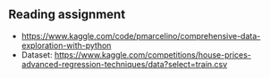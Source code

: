 ## Reading assignment
- https://www.kaggle.com/code/pmarcelino/comprehensive-data-exploration-with-python
- Dataset: https://www.kaggle.com/competitions/house-prices-advanced-regression-techniques/data?select=train.csv
